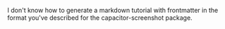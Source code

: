 I don't know how to generate a markdown tutorial with frontmatter in the format you've described for the capacitor-screenshot package.